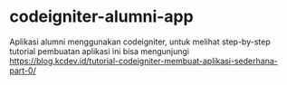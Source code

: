 # codeigniter-alumni-app
Aplikasi alumni menggunakan codeigniter, untuk melihat step-by-step tutorial pembuatan aplikasi ini bisa mengunjungi https://blog.kcdev.id/tutorial-codeigniter-membuat-aplikasi-sederhana-part-0/
